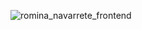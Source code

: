 ![romina_navarrete_frontend](https://github.com/rominarg/AmazingEventsNavarrete/assets/45200064/7e58d65b-0da3-457e-b072-4460874fb9c9)
